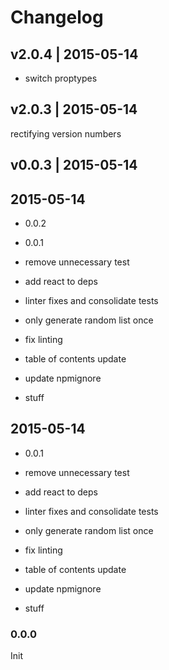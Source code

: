 # Changelog

## v2.0.4 | 2015-05-14
* switch proptypes

## v2.0.3 | 2015-05-14
rectifying version numbers

## v0.0.3 | 2015-05-14


## 2015-05-14
* 0.0.2

* 0.0.1

* remove unnecessary test

* add react to deps

* linter fixes and consolidate tests

* only generate random list once

* fix linting

* table of contents update

* update npmignore

* stuff

## 2015-05-14
* 0.0.1

* remove unnecessary test

* add react to deps

* linter fixes and consolidate tests

* only generate random list once

* fix linting

* table of contents update

* update npmignore

* stuff

### 0.0.0
Init





